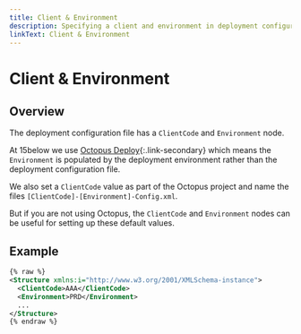 ```yaml
---
title: Client & Environment
description: Specifying a client and environment in deployment configuration
linkText: Client & Environment
---
```


# Client & Environment

## Overview

The deployment configuration file has a `ClientCode` and `Environment` node.

At 15below we use [Octopus Deploy](https://octopus.com){:.link-secondary} which means the `Environment` is populated by the deployment environment rather than the deployment configuration file.

We also set a `ClientCode` value as part of the Octopus project and name the files `[ClientCode]-[Environment]-Config.xml`.

But if you are not using Octopus, the `ClientCode` and `Environment` nodes can be useful for setting up these default values.

## Example

```XML
{% raw %}
<Structure xmlns:i="http://www.w3.org/2001/XMLSchema-instance">
  <ClientCode>AAA</ClientCode>
  <Environment>PRD</Environment>
  ...
</Structure>
{% endraw %}
```

